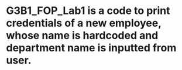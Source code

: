 # G3B1_FOP_Lab1 is a code to print credentials of a new employee, whose name is hardcoded and department name is inputted from user.
